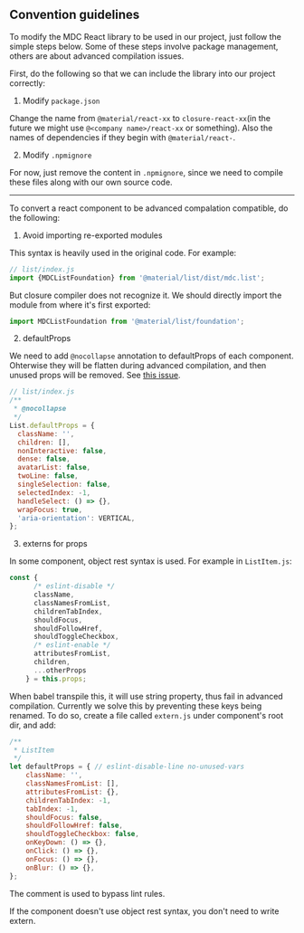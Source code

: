 ## Convention guidelines

To modify the MDC React library to be used in our project, just follow the simple steps below. Some of these steps involve package management, others are about advanced compilation issues.

First, do the following so that we can include the library into our project correctly:

1. Modify `package.json`

Change the name from `@material/react-xx` to `closure-react-xx`(in the future we might use `@<company name>/react-xx` or something). Also the names of dependencies if they begin with `@material/react-`.

2. Modify `.npmignore`

For now, just remove the content in `.npmignore`, since we need to compile these files along with our own source code.

---

To convert a react component to be advanced compalation compatible, do the following:

1. Avoid importing re-exported modules

This syntax is heavily used in the original code. For example:
```javascript
// list/index.js
import {MDCListFoundation} from '@material/list/dist/mdc.list';
```
But closure compiler does not recognize it. We should directly import the module from where it's first exported:
```javascript
import MDCListFoundation from '@material/list/foundation';
```

2. defaultProps

We need to add `@nocollapse` annotation to defaultProps of each component. Ohterwise they will be flatten during advanced compilation, and then unused props will be removed. See [this issue](https://github.com/google/closure-compiler/issues/1155).
```javascript
// list/index.js
/**
 * @nocollapse
 */
List.defaultProps = {
  className: '',
  children: [],
  nonInteractive: false,
  dense: false,
  avatarList: false,
  twoLine: false,
  singleSelection: false,
  selectedIndex: -1,
  handleSelect: () => {},
  wrapFocus: true,
  'aria-orientation': VERTICAL,
};
```

3. externs for props

In some component, object rest syntax is used. For example in `ListItem.js`:
```javascript
const {
      /* eslint-disable */
      className,
      classNamesFromList,
      childrenTabIndex,
      shouldFocus,
      shouldFollowHref,
      shouldToggleCheckbox,
      /* eslint-enable */
      attributesFromList,
      children,
      ...otherProps
    } = this.props;
```
When babel transpile this, it will use string property, thus fail in advanced compilation. Currently we solve this by preventing these keys being renamed. To do so, create a file called `extern.js` under component's root dir, and add:
```javascript
/**
 * ListItem
 */
let defaultProps = { // eslint-disable-line no-unused-vars
    className: '',
    classNamesFromList: [],
    attributesFromList: {},
    childrenTabIndex: -1,
    tabIndex: -1,
    shouldFocus: false,
    shouldFollowHref: false,
    shouldToggleCheckbox: false,
    onKeyDown: () => {},
    onClick: () => {},
    onFocus: () => {},
    onBlur: () => {},
};
```
The comment is used to bypass lint rules.

If the component doesn't use object rest syntax, you don't need to write extern.